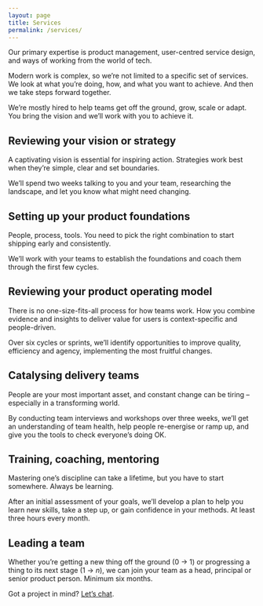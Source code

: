 ```yaml
---
layout: page
title: Services
permalink: /services/
---
```


Our primary expertise is product management, user-centred service design, and ways of working from the world of tech. 

Modern work is complex, so we’re not limited to a specific set of services. We look at what you’re doing, how, and what you want to achieve. And then we take steps forward together.

We’re mostly hired to help teams get off the ground, grow, scale or adapt. You bring the vision and we’ll work with you to achieve it.

## Reviewing your vision or strategy

A captivating vision is essential for inspiring action. Strategies work best when they’re simple, clear and set boundaries. 

We’ll spend two weeks talking to you and your team, researching the landscape, and let you know what might need changing.

## Setting up your product foundations

People, process, tools. You need to pick the right combination to start shipping early and consistently. 

We’ll work with your teams to establish the foundations and coach them through the first few cycles.

## Reviewing your product operating model

There is no one-size-fits-all process for how teams work. How you combine evidence and insights to deliver value for users is context-specific and people-driven.

Over six cycles or sprints, we’ll identify opportunities to improve quality, efficiency and agency, implementing the most fruitful changes.

## Catalysing delivery teams

People are your most important asset, and constant change can be tiring – especially in a transforming world.

By conducting team interviews and workshops over three weeks, we’ll get an understanding of team health, help people re-energise or ramp up, and give you the tools to check everyone’s doing OK.

## Training, coaching, mentoring

Mastering one’s discipline can take a lifetime, but you have to start somewhere. Always be learning.

After an initial assessment of your goals, we’ll develop a plan to help you learn new skills, take a step up, or gain confidence in your methods. At least three hours every month.

## Leading a team

Whether you’re getting a new thing off the ground (0 → 1) or progressing a thing to its next stage (1 → _n_), we can join your team as a head, principal or senior product person. Minimum six months.

Got a project in mind? [Let’s chat](/contact/).